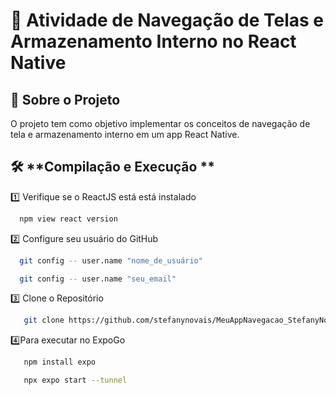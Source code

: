 # 📖 **Atividade de Navegação de Telas e Armazenamento Interno no React Native**

## 📌 **Sobre o Projeto**
O projeto tem como objetivo implementar os conceitos de navegação de tela e armazenamento interno em um app React Native.

## 🛠 **Compilação e Execução **
1️⃣ Verifique se o ReactJS está está instalado
 ```bash
   npm view react version 
  ```

2️⃣ Configure seu usuário do GitHub
 ```bash
   git config -- user.name "nome_de_usuário"
  ```

 ```bash
   git config -- user.name "seu_email"
  ```

3️⃣ Clone o Repositório
```bash
   git clone https://github.com/stefanynovais/MeuAppNavegacao_StefanyNovais.git
  ```

4️⃣Para executar no ExpoGo
```bash
   npm install expo
  ```
```bash
   npx expo start --tunnel
  ```
